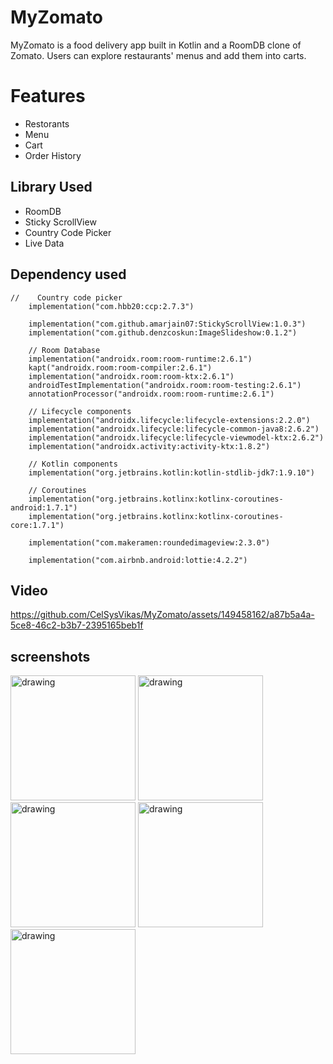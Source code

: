 # MyZomato 
MyZomato is a food delivery app built in Kotlin and a RoomDB clone of Zomato. Users can explore restaurants' menus and add them into carts.

# Features
- Restorants
- Menu
- Cart
- Order History

## Library Used
- RoomDB
- Sticky ScrollView
- Country Code Picker
- Live Data

## Dependency used
```
//    Country code picker
    implementation("com.hbb20:ccp:2.7.3")

    implementation("com.github.amarjain07:StickyScrollView:1.0.3")
    implementation("com.github.denzcoskun:ImageSlideshow:0.1.2")

    // Room Database
    implementation("androidx.room:room-runtime:2.6.1")
    kapt("androidx.room:room-compiler:2.6.1")
    implementation("androidx.room:room-ktx:2.6.1")
    androidTestImplementation("androidx.room:room-testing:2.6.1")
    annotationProcessor("androidx.room:room-runtime:2.6.1")

    // Lifecycle components
    implementation("androidx.lifecycle:lifecycle-extensions:2.2.0")
    implementation("androidx.lifecycle:lifecycle-common-java8:2.6.2")
    implementation("androidx.lifecycle:lifecycle-viewmodel-ktx:2.6.2")
    implementation("androidx.activity:activity-ktx:1.8.2")

    // Kotlin components
    implementation("org.jetbrains.kotlin:kotlin-stdlib-jdk7:1.9.10")

    // Coroutines
    implementation("org.jetbrains.kotlinx:kotlinx-coroutines-android:1.7.1")
    implementation("org.jetbrains.kotlinx:kotlinx-coroutines-core:1.7.1")

    implementation("com.makeramen:roundedimageview:2.3.0")

    implementation("com.airbnb.android:lottie:4.2.2")
```

## Video
https://github.com/CelSysVikas/MyZomato/assets/149458162/a87b5a4a-5ce8-46c2-b3b7-2395165beb1f

## screenshots
<img src="https://github.com/CelSysVikas/MyZomato/assets/149458162/ad220bab-245c-433c-8bcc-8a1ff8e4afe0" alt="drawing" style="width:200px;"/>
<img src="https://github.com/CelSysVikas/MyZomato/assets/149458162/f65520f2-3e4c-4deb-acf2-da4c3b943deb" alt="drawing" style="width:200px;"/>
<img src="https://github.com/CelSysVikas/MyZomato/assets/149458162/74a3f4c6-5ab5-41ee-a2bd-7b0a14abde1e" alt="drawing" style="width:200px;"/>
<img src="https://github.com/CelSysVikas/MyZomato/assets/149458162/dc98735c-4c4b-463e-820d-6eea0e9f9dc5" alt="drawing" style="width:200px;"/>
<img src="https://github.com/CelSysVikas/MyZomato/assets/149458162/453e4dc1-2d75-4c48-a183-2c5330745b25" alt="drawing" style="width:200px;"/>
